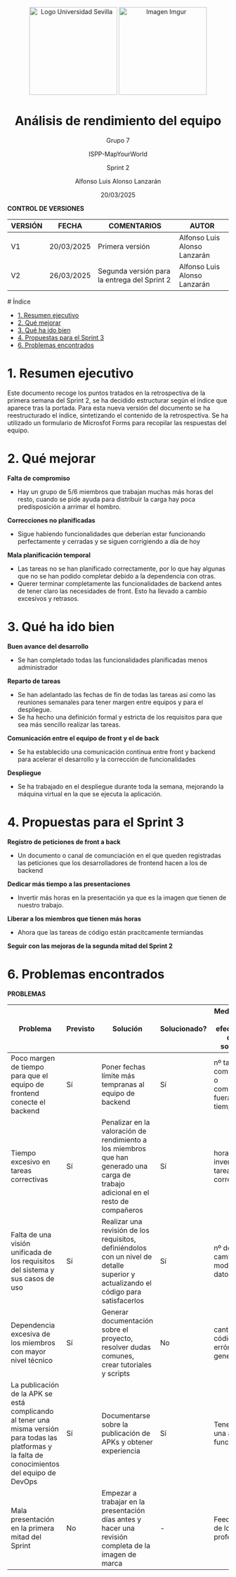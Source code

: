 <p align="center">
  <img src="https://www.ucm.es/al-acmes/file/logo-universidad-sevilla/?ver" alt="Logo Universidad Sevilla" width="200" height="200">
  <img src="https://i.imgur.com/vlzkG4H.png" alt="Imagen Imgur" width="auto" height="200">
</p>

<h1 align="center">Análisis de rendimiento del equipo</h1>

<p align="center">
    Grupo 7
</p>
<p align="center">
    ISPP-MapYourWorld
</p>
<p align="center">
    Sprint 2
</p>
<p align="center">
    Alfonso Luis Alonso Lanzarán
</p>
<p align="center">
    20/03/2025
</p>

**CONTROL DE VERSIONES**

| VERSIÓN | FECHA     | COMENTARIOS              | AUTOR              |
|---------|-----------|--------------------------|--------------------|
| V1      | 20/03/2025| Primera versión          | Alfonso Luis Alonso Lanzarán|
| V2      | 26/03/2025| Segunda versión para la entrega del Sprint 2         | Alfonso Luis Alonso Lanzarán|

<!-- omit in toc--> # Índice

- [1. Resumen ejecutivo](#1-resumen-ejecutivo)
- [2. Qué mejorar](#2-qué-mejorar)
- [3. Qué ha ido bien](#3-qué-ha-ido-bien)
- [4. Propuestas para el Sprint 3](#4-propuestas-para-el-sprint-3)
- [6. Problemas encontrados](#6-problemas-encontrados)

# 1. Resumen ejecutivo 
Este documento recoge los puntos tratados en la retrospectiva de la primera semana del Sprint 2, se ha decidido estructurar según el índice que aparece tras la portada. Para esta nueva versión del documento se ha reestructurado el índice, sintetizando el contenido de la retrospectiva.
Se ha utilizado un formulario de Microsfot Forms para recopilar las respuestas del equipo.

# 2. Qué mejorar

**Falta de compromiso**

- Hay un grupo de 5/6 miembros que trabajan muchas más horas del resto, cuando se pide ayuda para distribuir la carga hay poca predisposición a arrimar el hombro.

**Correcciones no planificadas**

- Sigue habiendo funcionalidades que deberían estar funcionando perfectamente y cerradas y se siguen corrigiendo a día de hoy

**Mala planificación temporal**

- Las tareas no se han planificado correctamente, por lo que hay algunas que no se han podido completar debido a la dependencia con otras.
- Querer terminar completamente las funcionalidades de backend antes de tener claro las necesidades de front. Esto ha llevado a cambio excesivos y retrasos.

# 3. Qué ha ido bien

**Buen avance del desarrollo**

- Se han completado todas las funcionalidades planificadas menos administrador

**Reparto de tareas**

- Se han adelantado las fechas de fin de todas las tareas así como las reuniones semanales para tener margen entre equipos y para el despliegue.
- Se ha hecho una definición formal y estricta de los requisitos para que sea más sencillo realizar las tareas.

**Comunicación entre el equipo de front y el de back**

- Se ha establecido una comunicación continua entre front y backend para acelerar el desarrollo y la corrección de funcionalidades

**Despliegue**

- Se ha trabajado en el despliegue durante toda la semana, mejorando la máquina virtual en la que se ejecuta la aplicación.

# 4. Propuestas para el Sprint 3

**Registro de peticiones de front a back**

- Un documento o canal de comunciación en el que queden registradas las peticiones que los desarrolladores de frontend hacen a los de backend

**Dedicar más tiempo a las presentaciones**

- Invertir más horas en la presentación ya que es la imagen que tienen de nuestro trabajo.

**Liberar a los miembros que tienen más horas**

- Ahora que las tareas de código están pracitcamente termiandas

**Seguir con las mejoras de la segunda mitad del Sprint 2**

# 6. Problemas encontrados

**PROBLEMAS**

| Problema | Previsto | Solución | Solucionado? |Medición de la efectividad de la solución|
|---------|-----------|--------------------------|--------------------|----|
|Poco margen de tiempo para que el equipo de frontend conecte el backend | Sí | Poner fechas límite más tempranas al equipo de backend | Sí | nº tareas no completadas o completadas fuera de tiempo|
|Tiempo excesivo en tareas correctivas | Sí | Penalizar en la valoración de rendimiento a los miembros que han generado una carga de trabajo adicional en el resto de compañeros | Sí |horas invertidas en tareas correctivas|
|Falta de una visión unificada de los requisitos del sistema y sus casos de uso  | Sí | Realizar una revisión de los requisitos, definiéndolos con un nivel de detalle superior y actualizando el código para satisfacerlos  | Sí |nº de cambios del modelo de datos|
|Dependencia excesiva de los miembros con mayor nivel técnico  | Sí | Generar documentación sobre el proyecto, resolver dudas comunes, crear tutoriales y scripts  | No |cantidad de código erróneo generado|
|La publicación de la APK se está complicando al tener una misma versión para todas las platformas y la falta de conocimientos del equipo de DevOps| Sí | Documentarse sobre la publicación de APKs y obtener experiencia| Sí | Tenemos una apk funcional|
|Mala presentación en la primera mitad del Sprint| No | Empezar a trabajar en la presentación días antes y hacer una revisión completa de la imagen de marca| - |Feedback de los profesores|
